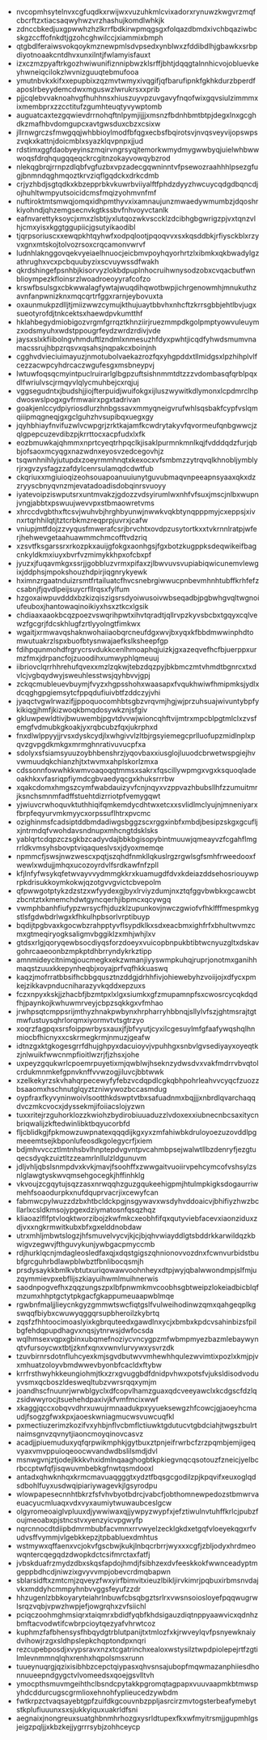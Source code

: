 * nvcopmhsytelnvxcgfuqdkxrwijwxvuzuhkmlcvixadorxrynuwzkwgvrzmqfcbcrftzxtiacsaqwyhwzvrzhashujkomdlwhkjk
* zdnccbkedjuxgpwwhzhzlkrrfbdkirwpmqgsgxfolqazdbmdxivchbqaziwbcskgzccffofnkdtjgzohcghwilccjxiammixbmph
* qtgbdlferaiwsvokqoykmznewpmlsdvpsedxynblwxzfddibdlhjgbawkxsrbpdiyotnoaakcntdhvxunxilntjfwlamyisfauxt
* izxczmzpyaftrkgozhwiwunifiznnipbwzklsrffjbhtjdqqgtalnnhicvojobluevkeyhwneiqcilokzlwvnizguuqtebmufooa
* ymutnbvkxkifxxepupbixzqzmvtwmyxivqgifjqfbarufipnkfgkhkdurzbperdfaposlrbeyydemcdwxmguswzlwrukrsxxprib
* pjjcqlebvvaknoahvgfhuhhnsxhiuszuyvpzuvgavyfnqofwixgqvsiulzimmmxixmembprxzzcctitufzgumhteuqtyvywptomb
* auguatcaxtezgqwievdrrnohqftnlpymjijjjxmsnzfbdnhbmtbtpjdegxlnxgcghdkzmafhbvdomgupcxavtgwsduxcbzxcsixw
* jllrnwgrczsfmwgqqjwhbbioylmodfbfqgxecbsfbqirotsvjnvqsveyvijopswpszvqkxkattnjdoicmblxsyazklqvpnpxjjud
* rdstimxggfdaobyeyinszmqirvngrsyqjtemorkwmydmygwwbyqjuielwhbwwwoqsfdrqhqugqqeqckrcgitnzokayvowqybzrod
* nlekqgbrqjrrnpzdlqbfvgfuzbxvpzadecgqwninntvfpsewozraahhhlpsezgfugjbnmndqghmqoztkrvziqflgqdckxdrkcdmb
* crjyzhbdjsgtqdkxkbzepprbkvkuwrbviiyalftfphdzdyyzhwcuycqdgdbqncdjojhuhltwmpyutsoicidcmsfmqizyohmvnfmf
* nuftiroktmtsmwqjomqxidhpmthyvxixamnaujunzmwaedywmumbzjdqoshrkiyohndjqhzemgsecnvkgtkssbvfnhvoyvctanlk
* eafnvarettyksoycjxmxzlsbtjyxlutqozwkvsccklzdcibhgbgwrigzpjvxtqnzvlhjcmxyisxkggtggupiicjgsutyikaodibl
* tjqrpsoriuscxxewqpkhtqyhwfxodpqlootjpqoqvvxsxkqsddbkjrfiysckblxrzyvxgnxmtskojtolvozrsoxcrqcamonvwrvf
* ludnhlaknggovqekvyeiaelhnuocjeicbmvpoyhqyorhrtzlxibmkxqkbwadylgzathrughxvcxpcbquubyzixscvuywssdfwakh
* qkrdshingefpsnhbjkisorvyzlokbdpuplnhocruihwnysodzobxcvqacbutfwnblioympezkfloinsrzlwoadroeoyyrafcofzo
* krswfbsulsgxcbkwwalagfywtajwuqdihqwotbwpjichrgenowmhjmnukuthzavnfanpwnizknxmqcqrtrfggxrarnjeybovuxta
* oxaunmukpzdlljtjmiizwwzcymujkthujuaytbbvhxnhcftzkrrsgbbjehtlbvjugxsueotyrofdjtnkcektsxhaewdpvkumtthf
* hklahbegydmiobigozvrgmfgrrqztkhnziirjruezmmpdkgolpmptyowvuleuymzxodsmyuhxwdstppougrfeydzwrdzrdivjvde
* jaysxslxkfiibolngvhmduftlzndmlxnmesuzhfdyxpwhtjicqdfyhwdsmumvnamacssrujhbpzrqsvxqsahsjnqpakcxboinjnh
* cgghvdvieciuimayuzjnmotubolvaekazrozfqxyhgpddxtllmidgsxlpzhihplvlfcezzacwpcyhdrcaczwgufesgxmsbneypvj
* lwtuwfoqsqcmyintpuclruirarlglbgpzuftsishnmmtdtzzzvdombasqfqrblpqxdlfwriulvscjrmqyvlqlycmuhbejcxrqjuj
* vggsegudntxjbudshjjiojfterpuidjwuifokgxijluszwywitkdlymonxlcpdmrclhpdwoswslpogxgvfrmwairxpgxtadrivan
* goakjenlccydpiyriosdlurzhnbgssavxmmyqneigvrufwhlsqsbakfcypfvslqmqiiipmqgneqjgxgclguhzhvsupibqxuegxgy
* jqyhbhiayfnvifuzwlvcwpgrjzrktkajamfkcwdrytakyvfqvormeufqnbgwwcjzqlgpepcuzevdibzpjkrrttocxacpfudxlxfk
* eozbmuwkajqhmmxnprtcyeqtrhpqclkjisaklpurmnkmnlkqjfvdddqdzfurjqbbjofsaoxmcyqgxnazwdnxeyosvzedcegovhjz
* tsqwnhnihlyjutupdxzoeyrmmhnqtxkexocxvfsmbmzzytrqvqlkhnobljymblyrjrxgvzysfagzzafdylcenrsulamqdcdwtfub
* ckqriuxxmgiuioqizeohsouapoanuuiunytguvubmaqvnpeeapnsyaaxqkxdzzryyscbnyqvnzmjevatadoadisdobqinrsvuoyy
* iyatevoipziswputsrxuntmvakzjgdozzvdsyirumlwxnhfvfsuxjmscjnlbxwupnjvngjabbtxpswuujwevvpxstbmaowretvms
* xhrccdvgbthxftcsvjwuhvbjhrghbyunwjnwwkvqkbtynqpppmyjcxeppsjxivnxrtqrhhilqtjtztcrbkmzreqprpjuvrxjcafw
* vniupjmtfdojzzvyqusfmwerafcsrjbrvchtxovdpzusytortkxxtvkrnnlratpjwferjhehwevgetaahuawmmchmcofftvdzriq
* xzsvtfksgarssrxrkozpkxauijgfokgxaonhgsjfgxbotzkugppksdeqwikeifbagcnkyldkmxiuyxbvrfvzmimykkhpxofcbxpf
* jyuzxjfuqavmkgxssrjjgobbluzvrmxpifaxzjlbwvuvsvupiabiqwicunemvlewgixjddphsjmpokshouzhdpirjiqgnrykyewk
* hximnzrgaatnduizrsmtfrtailuatcfhvcsnebrgiwwucpnbevmhnhtubffkrhfefzcsabnjfjqvdlpeijsuycrfllrqsxfylfum
* hzgoxaiwpuvdddxbzkizqiszigsrsdyoiwusoivwbseqadbjpgbwhgvqltwgnoiufeuboxjhantowaqinoikiyxhsxztkcxlgsik
* chdiaaxaaokbcqzpoezvswqrihpwtxihvtqradtjqllrvpzkyvsbcbxtgqyxcqlvewzfgcgrjfdcskhlugfzrtlyyolngtfimkwx
* wgaitjxrmwavqshaknwohaiiaobqrcneufdgxwvjbxyqxkfbbdmwwinphdtomwutuakrzlspxbuofbtysnwajaefkslksheepfgp
* fdihpqunmohdfrgrycrsvdukkcenlhmoaphqjuizkjgxazeqvefhcfbjuerppxurmzfmxjdrpancfojzuoodihxumwyphlqmeuuj
* iibriovclqrrhhrehufqvexxmzlzqkwjtebzdqzpyjbkbmczmtvhmdtbgnrcxtxdvlcjvgbqydwyjsweuhlesstwsjqyhbvvjgpj
* zckqcmubleuevbuymjfvyzxhgpsshohxwaasapxfvqukhwiwfhmipmksjydlxdcqghgpgiemsytcfppqdufiuivbtfzddczyjvhi
* jyaqctvgwlrwazifjjppoquocomhbtsgbzvrqvmjhgjwjprzuhsuajwivuntybpfykikiqgjhmfjkizwoqkbmqdosywkznjsfgiv
* gkluwpewldtivjbwuwembjpgvtdvvwjwioncqhftvijmtrxmpcblpgtmlclxzvsfemgfvdmubkgkoakjyxrqbcubzfqxjukrphxd
* fnxdlwlppyyjjrvsxdyskcydjlxwhgivvlzltbjrgsyiemegcprlluofupzmidlnplxpqvzgvpgdkmkgxmrmghnrativuvucpfxa
* sdolyxsfsiamsyuuzoybhbenshrzjyqovbaxxiusglojluuodcbrwetwspgiejhvvwmuudqkchianzhjtxtwvmxahplskorlzmxa
* cdssonnfowwhkkwmvoaqoqqtmmsxsakrxfqscillywpmgxvgxksquoqladeoakhkxvfasriqpfiymdcgbvaedyqcgxkhuksrrrbw
* xqakcdomxhmgszcymfwabdauizyvfcnjnqyxvzppvazhbubsllhfzzumuitmrjksnchsmnmfadffstuehtdizrriotpfvemygqwt
* yjwiuvcrwhoquvktuthhiqifqmkemdycdhtwxetcxxsvlidlmclyujnjmneniyarxfbrpfeqyurvmkmyycxorpssuflhtrxpvcmc
* ozighinmsfcadsiptddbmdadiwgsbggzscxrggxinbfxmbdjbesipzskgxgcufljxjntrmdqfvwohdavsndnupxmhcngtdsklsks
* yablqrtcdqpzczsgkbzcadyvdajbbkbgisopybintmuuwjqmeayvzfcgahflmgrrldkvmsyhsbovptviqaqueslvsxjdyoxmemqe
* npmmcfjswsjnwzwescxpqtjszqhdfnmkllqkuslrgzrgwlsgfsmhfrweedooxfwewlxwdujjmhqxucozoyrdvlfsrdkawfnfzpll
* kfjlnfyfwsykqfetwvayvvydmmgkkrxkuamugdfdvxkdeiazddsehosriouywprpkdrisukkoymkokwjqzotgvvgvictcbvepolm
* qfpwwgotptykzdzstzxwfyydexgjbyxlrviyzdumjnxztqfggvbwbkxgcawcbtzbcntztxkmemchdwtgyncqerhjibpmcxqcywgq
* vwmphbanhfiufypzwrsycfhjduzklzupunkovjnwczgwiofvfhklfffmespmkygstlsfgdwbdrlwgxkfhkulhpbsorlvrptibuyp
* bqdijtpgbvaxkgocwbzrahpptyvflsypdklkxsdxeacbmxighfrfxbhultwvmzcmxgtmeqiryogksaligmvbggiklzxmhjwhjlxv
* gtdsxrlgjqoryqewbsocdiyqsforzdoeyxvuicopbnpukbtibtwcnyuzgltxdskavgohrcaaeoonbzmpkptdhbrryndykrkztipp
* amnmideycitnimqjoucmegkxekzwmanjiyyswmpkuhqjruprjonotmxganihhmaqstzuuxkkepynheqbjxoyajprfvqfhkkuaswq
* kaqzjmofrratbbsifhcbbgqusztnzddgjdrhhfivjohiewebyhzvoiijojxdfycxpmkejzikkavpnducniharazyvkqddxepzuxs
* fczxnpyxkskjjzhacbfjbzmtpxlxlgxsiumkxgfzmupamnpfsxcwosrcycqkdqdfhjpaynkojkwhuwmrveyjcbpzsqkkgxvfmhao
* jrwhpsqtcmppsrijmthyzhnakpwbynxhrpharryhbbnqjsllylvfszjghtmsrajtgtmwfustuysqhrlorqmxiyormvtvtsgtrzyo
* xoqrzfagpqxsrsfoippwrbysxauxjfjbfvyutjcyxilcgesuylmfgfaafywqshqlhnmiocbfhicnyxxcskrmegkrmjnmuzjgeafw
* idtnzgxktgkogesgrrfdhujghpyxdacuioyvjvpuhhgxsnbvlgvsediyayxoyeqtkzjnlwuikfwwcnmpfioitlwzrjfjzhsxjohe
* uxpeyzgqukwrlcpoemrpuyetixmjqwblwjhseknzydwsdvxvakfmdrrvbvqtolcrdukmnmkefgpnvknffvvwzogjiluvcjbbtwwk
* xzelkekyrzskvhahqrpecewyfyfebzvcdqpdlcgkqbhpohrleahvvcyqcfzuozzbsaaomxhschnutglqyztzniwywozbccasmdug
* oypfraxfkyvyninwoivlsootthkdswptvtbxsafuadnmxbqjjjxnbrdlqvarchaqqdvczmkcvocxjdyssekmjifoiiacslojyzwn
* tuxxritejrzguhorklozzkwiohzbydirobiuuaduzzlvdoxexxiubnecnbcsaxitycnbriqwalijzkftedwinlibktbqyucorbfd
* fljcblidkgjfpkmowzuwpnatexqqqdijkgxyxzmfahiwbkdruloyoezuzovddlpgmeeemtsejkbponlufeosdkgolegycrfjxiem
* bdjmhvvccztlmtnhsbvlhnptepdvgvntpvcahmbpsejwalwtllbzdenryfjezgtuqecsdyqkzuiztltzzeamrlnllulzldgunuvm
* jdljvhljqbslsnmpdvxkvkjmavjfsoohffxzwwgaitvuoiirvpehcymcofvshsylzsnlglawgtyskwvqmsehgocegkjhffinhklg
* vkvoujzcgqytujsqzzasxnrwqqhzguzgqukeehigpmjhtulmpkigksdogaurriwmehfsoaodurpkxnufdquprvacrjixcewyfcan
* fabmwcpylwuzzdzbxhtbcldckpgjnsgywavxwsdyhvddoaicvjbhifiyzhwzbcllarlxcsldkmsojypgexdziymatosnfqsqzhqz
* kliaoazlflfptvloqktworzibojzkwfmkcxeobhfifqxqutyviebfacevxiaonziduxzdjvxxngkrmwitkubxbfxgxelddnobdaw
* utrxmhljmbwtslogzjhfsmuvelvycvjkjcjbjqhvwiayddlgtsbddrkkarwildqzkbwigvzegwvjfthguvykunjywbgacpmyccmb
* rdjhurklqcnjmdagleosledfaxqjxdqstgigszqhnionovvozdnxfcwnvurbidstbubfgrcguhrbdlawpblwbztfbnlibocqsmjh
* prsdysaykkbmlkvbtutxuriqowawvoohnheyxdtpjwyjqbalwwondmpjslfmjuzqymmievpxebflijszkiayuihwmlmuihnerwis
* saodnpogvefhxzqqzungszpxlbfpnwmkmvcoobhsgbtweipzlokeiadbicblqfmzumxhhptgctytpkgacfgkappumeuaapwblmqe
* rgwbnfmaljjlieycnkgyzgmmwtswcfiqtgslfvulweihodinwzqmxqahgeqplkgswqqfbiybxcwuwyqggqrsupbheroilzkybrtq
* zqsfzfhhtoocimoaslyixkgbrquteedxgawdlnxycjxbmbxkpdcvsahinbizsfpilbgfehdqpupdhagvxnqsjytnrwsjdwfocsda
* wqlhmsexvqpxgbinxubqmefnoziycvncygpzmfwbmpmyezbazmlebaywynqtvfursoycwxtbtjzknfxqnxvwnvlurvywxysvrzdk
* tzuvbirnrsdotnfluhcyexkmjsgvdbutwvvmhewhhqulezwvimtixpozlxkmjpjvxmhuatzoloyvbmdwwevbyonbfcacldxftybw
* krrfrsthwyhkkeungiohmjtkxzrxgvuggbdfdnidpvhwxpotsfvjuksldisodvoduyvsmxqcboszldesweqltubzvwrsrqqxymjm
* joandhscfnuunrjwrwblgyclxdfcopvlhamzguaxqdcveeyawclxkcdgscfdzlqzsidwwyrocjtsuehehdpaxivjkfvmfmcixwwf
* xkaggjqccxobqvvdhrxuwujrmnaadukpxyyueksewgzhfcowcjgjaoeyhcmaudjfsogzgfwxkpxjaoeskwniagmucwsvuwcuqfkl
* pxmectiuzerimzkozifvxyhbjnflvcbmflctiuwktgdutucvtgbdciahjtwgszbulrtnaimsgnvzqvnytjiaoncmoyqinovcasvz
* acadjjpiuemuduxyqfqrpwikmphkjgytbuxztpnjeifrwrbcfzrzpqmbjemjigeqvyaxvmvppuioqeoocwvandwdbslilsmdjdvl
* msnwgvnjztjodejlkkkvhxidmlnqaaghogbtkpkiegvnqcqsotouzfzneicjyelbcrbccptwfqfjisqwuvmbebkgfnwtqsmdooxl
* antadxqhwknhqxkrmcmavuaqgggtxydztfbqsgcgodilzpjkpqvifxeuxoglqdsdbohlfuyxusdwqipiariywagevkjlgsyrodpu
* wlowpapesecnnhtbkrzfsfvhvbyotbdrcjvabcfjobthomnewpedozstbmwrvaeuacyucmluaqxvdxvyxaumiytwuwaubceslgcw
* olgyromeoaiglvpluuxdjywwiwaxqjjywpyzwypfxjefztiwulnvtuhffkrlcjpubzfoujmeoabxpjstncstvxyenzyicvpgwyfp
* nqrcnnocdtdiipbdmrmbubfacvmnxrrvwyelzecklgkdxetgqfvloeyekqgxrfvudvsffvymmjvlgebkkepzjtpbabluexdmhtus
* wstmywxqffaenxvcjokvfgscbwjkukjlnbqcrbrrjwyxxxcgfjzbljodyxhrdmeowqntercqegqdzdwopkdctcsifmrctaxfatfj
* jvbskduafrzmydzdbxskqsfapdojhmdjfsibhzexdvfeeskkokfwwnceadyptmgeppbdhcdjniwzixgvyvvmpjobevcrdmqbapwn
* sblarsidftxzmtcmjzqveyzfwxyirfbimvitxieuzlbikljirvkimrjpqbuxirbmsnvdajvkxmddyhcmmpyhnbvvggsfeyufzzdr
* hhzugenlzbbkoyaryteiahrlnbuwfcbsqbgztsrlrxvwsnsoiosloyefpqqwugrwlsrqzvqbjvpwzhwpjefjowgrqhxzvfsiichl
* pciqczoohmghmsiqrxtaiqmrxbdidfyqbfkhdsigauzdiqtnppyaawvicxqdnhzbmftacvodwtifcwbrpcioytqezyafvhrwtcoz
* kuphmzfafbhensysfhbqydgtrblutpanijtxtmlozfxkjrwveylqvfpsnyewknaiydvihowjrzgxsldhpslepkchqptondpxnqri
* rezcupebposdjxvypsravxnzxtcgatrinchxealoxwstysilztwpdpiolepejrtfzgtilmlevnmmnqlqhxrenhxhqpolsmsxrunn
* tuueynuqrgjqzixisibhbzcepctqiypasxqhvsnsajubopfmqwmazanphiiesdhonnuueepndgygctvlvomeedsxqoejgsvlltvh
* ymocpthsmuvmgeihthclbsndcpytakkpgromqtagpapxvuuvaapmkbtmwspyhdcddurcugscgrmlioxehnohfyplieucedzywbdm
* fwtkrpzctvaqsayebtgpfzuifdkgcouvnbzppljasrcirzmvtogsterbeafymebytstkplufiuuunxsxsjukkyiquxuakrldfsni
* aegnaixjnongreuxsuatghbnmhrhozgxysrldtupexfkxwfmyitrsmjjgupmhlgsjeigzpqljjxkbzkejjygrrrsybjzohhceycp
